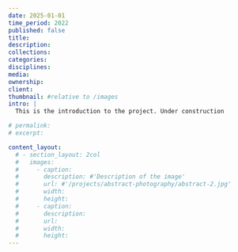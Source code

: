 ```yaml
---
date: 2025-01-01
time_period: 2022
published: false
title:
description:
collections:
categories:
disciplines:
media:
ownership:
client:
thumbnail: #relative to /images
intro: |
  This is the introduction to the project. Under construction

# permalink:
# excerpt:

content_layout:
  # - section_layout: 2col
  #   images:
  #     - caption:
  #       description: #'Description of the image'
  #       url: #'/projects/abstract-photography/abstract-2.jpg'
  #       width:
  #       height:
  #     - caption:
  #       description:
  #       url:
  #       width:
  #       height:
---
```



